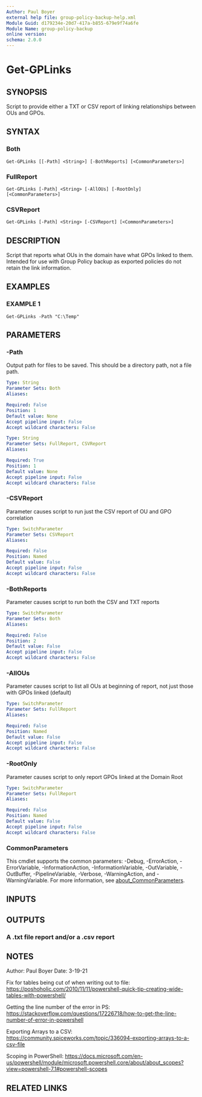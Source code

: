 ```yaml
---
Author: Paul Boyer
external help file: group-policy-backup-help.xml
Module Guid: d179234e-20d7-417a-b855-679e9f74a6fe
Module Name: group-policy-backup
online version:
schema: 2.0.0
---
```


# Get-GPLinks

## SYNOPSIS
Script to provide either a TXT or CSV report of linking relationships between OUs and GPOs.

## SYNTAX

### Both
```
Get-GPLinks [[-Path] <String>] [-BothReports] [<CommonParameters>]
```

### FullReport
```
Get-GPLinks [-Path] <String> [-AllOUs] [-RootOnly] [<CommonParameters>]
```

### CSVReport
```
Get-GPLinks [-Path] <String> [-CSVReport] [<CommonParameters>]
```

## DESCRIPTION
Script that reports what OUs in the domain have what GPOs linked to them. 
Intended for use with Group Policy backup as exported policies do not retain the link information.

## EXAMPLES

### EXAMPLE 1
```
Get-GPLinks -Path "C:\Temp"
```

## PARAMETERS

### -Path
Output path for files to be saved.
This should be a directory path, not a file path.

```yaml
Type: String
Parameter Sets: Both
Aliases:

Required: False
Position: 1
Default value: None
Accept pipeline input: False
Accept wildcard characters: False
```

```yaml
Type: String
Parameter Sets: FullReport, CSVReport
Aliases:

Required: True
Position: 1
Default value: None
Accept pipeline input: False
Accept wildcard characters: False
```

### -CSVReport
Parameter causes script to run just the CSV report of OU and GPO correlation

```yaml
Type: SwitchParameter
Parameter Sets: CSVReport
Aliases:

Required: False
Position: Named
Default value: False
Accept pipeline input: False
Accept wildcard characters: False
```

### -BothReports
Parameter causes script to run both the CSV and TXT reports

```yaml
Type: SwitchParameter
Parameter Sets: Both
Aliases:

Required: False
Position: 2
Default value: False
Accept pipeline input: False
Accept wildcard characters: False
```

### -AllOUs
Parameter causes script to list all OUs at beginning of report, not just those with GPOs linked (default)

```yaml
Type: SwitchParameter
Parameter Sets: FullReport
Aliases:

Required: False
Position: Named
Default value: False
Accept pipeline input: False
Accept wildcard characters: False
```

### -RootOnly
Parameter causes script to only report GPOs linked at the Domain Root

```yaml
Type: SwitchParameter
Parameter Sets: FullReport
Aliases:

Required: False
Position: Named
Default value: False
Accept pipeline input: False
Accept wildcard characters: False
```

### CommonParameters
This cmdlet supports the common parameters: -Debug, -ErrorAction, -ErrorVariable, -InformationAction, -InformationVariable, -OutVariable, -OutBuffer, -PipelineVariable, -Verbose, -WarningAction, and -WarningVariable. For more information, see [about_CommonParameters](http://go.microsoft.com/fwlink/?LinkID=113216).

## INPUTS

## OUTPUTS

### A .txt file report and/or a .csv report
## NOTES
Author: Paul Boyer
Date: 3-19-21

Fix for tables being cut of when writing out to file: https://poshoholic.com/2010/11/11/powershell-quick-tip-creating-wide-tables-with-powershell/

Getting the line number of the error in PS: https://stackoverflow.com/questions/17226718/how-to-get-the-line-number-of-error-in-powershell

Exporting Arrays to a CSV: https://community.spiceworks.com/topic/336094-exporting-arrays-to-a-csv-file

Scoping in PowerShell: https://docs.microsoft.com/en-us/powershell/module/microsoft.powershell.core/about/about_scopes?view=powershell-7.1#powershell-scopes

## RELATED LINKS
